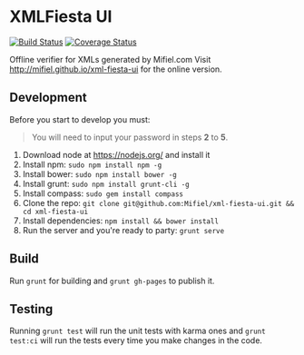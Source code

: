 # XMLFiesta UI

[![Build Status][travis-img]][travis-url]
[![Coverage Status][coveralls-img]][coveralls-url]

Offline verifier for XMLs generated by Mifiel.com 
Visit http://mifiel.github.io/xml-fiesta-ui for the online version.

## Development

Before you start to develop you must:

> You will need to input your password in steps **2** to **5**.

1. Download node at https://nodejs.org/ and install it
2. Install npm: `sudo npm install npm -g`
3. Install bower: `sudo npm install bower -g`
4. Install grunt: `sudo npm install grunt-cli -g`
5. Install compass: `sudo gem install compass`
6. Clone the repo: `git clone git@github.com:Mifiel/xml-fiesta-ui.git && cd xml-fiesta-ui`
7. Install dependencies: `npm install && bower install`
8. Run the server and you're ready to party: `grunt serve`

## Build

Run `grunt` for building and `grunt gh-pages` to publish it.

## Testing

Running `grunt test` will run the unit tests with karma ones and `grunt test:ci` will run the tests every time you make changes in the code.

[travis-img]: https://travis-ci.org/Mifiel/xml-fiesta-ui.svg?branch=master
[travis-url]: https://travis-ci.org/Mifiel/xml-fiesta-ui
[coveralls-img]: https://coveralls.io/repos/github/Mifiel/xml-fiesta-ui/badge.svg?branch=master
[coveralls-url]: https://coveralls.io/github/Mifiel/xml-fiesta-ui?branch=master
